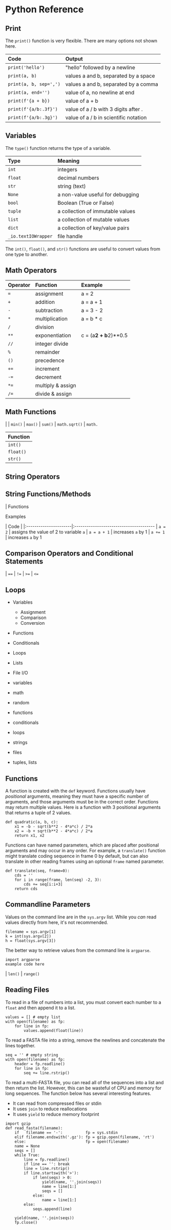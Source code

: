 Python Reference
================

## Print ##

The `print()` function is very flexible. There are many options not shown here.

| Code                   | Output
|:-----------------------|:------------------------------------
| `print('hello')`       | "hello" followed by a newline
| `print(a, b)`          | values a and b, separated by a space
| `print(a, b, sep=',')` | values a and b, separated by a comma
| `print(a, end='')`     | value of a, no newline at end
| `print(f'{a + b})`     | value of a + b
| `print(f'{a/b:.3f}')`  | value of a / b with 3 digits after .
| `print(f'{a/b:.3g}')`  | value of a / b in scientific notation

## Variables ##

The `type()` function returns the type of a variable.

| Type                | Meaning
|:--------------------|:----------------
| `int`               | integers
| `float`             | decimal numbers
| `str`               | string (text)
| `None`              | a non-value useful for debugging
| `bool`              | Boolean (True or False)
| `tuple`             | a collection of immutable values
| `list`              | a collection of mutable values
| `dict`              | a collection of key/value pairs
| `_io.textIOWrapper` | file handle

The `int()`, `float()`, and `str()` functions are useful to convert values from
one type to another.






## Math Operators ##

| Operator | Function          | Example
|:---------|:------------------|:---------
| `=`      | assignment        | a = 2
| `+`      | addition          | a = a + 1
| `-`      | subtraction       | a = 3 - 2
| `*`      | multiplication    | a = b * c
| `/`      | division          |
| `**`     | exponentiation    | c = (a**2 + b**2)**0.5
| `//`     | integer divide    |
| `%`      | remainder         |
| `()`     | precedence        |
| `+=`     | increment         |
| `-=`     | decrement         |
| `*=`     | multiply & assign |
| `/=`     | divide & assign   |


## Math Functions ##

|
| `min()`
| `max()`
| `sum()`
| `math.sqrt()`
| `math.`

| Function
|:------
| `int()`
| `float()`
| `str()`

## String Operators ##

## String Functions/Methods ##

| Functions

Examples

| Code                  |
|:----------------------|:---------------------------------------
| `a = 2`               | assigns the value of 2 to variable `a`
| `a = a + 1`           | increases `a` by 1
| `a += 1`              | increases `a` by 1


## Comparison Operators and Conditional Statements ##

| `==`
| `!=`
| `>=`
| `<=`

## Loops ##

+ Variables
	+ Assignment
	+ Comparison
	+ Conversion
+ Functions
+ Conditionals
+ Loops
+ Lists
+ File I/O

+ variables
+ math
+ random
+ functions

+ conditionals
+ loops
+ strings
+ files
+ tuples, lists

## Functions ##

A function is created with the `def` keyword. Functions usually have
_positional_ arguments, meaning they must have a specific number of arguments,
and those arguments must be in the correct order. Functions may return multiple
values. Here is a function with 3 positional arguments that returns a tuple of
2 values.

```
def quadratic(a, b, c):
	x1 = -b - sqrt(b**2 - 4*a*c) / 2*a
	x2 = -b + sqrt(b**2 - 4*a*c) / 2*a
	return x1, x2
```

Functions can have named parameters, which are placed after positional
arguments and may occur in any order. For example, a `translate()` function
might translate coding sequence in frame 0 by default, but can also translate
in other reading frames using an optional `frame` named parameter.

```
def translate(seq, frame=0):
	cds = ''
	for i in range(frame, len(seq) -2, 3):
		cds += seq[i:i+3]
	return cds
```

## Commandline Parameters ##

Values on the command line are in the `sys.argv` list. While you _can_ read
values directly from here, it's not recommended.

```
filename = sys.argv[1]
k = int(sys.argv[2])
h = float(sys.argv[3])
```

The better way to retrieve values from the command line is `argparse`.

```
import argparse
example code here
```




| `len()`
| `range()`



## Reading Files ##

To read in a file of numbers into a list, you must convert each number to a
`float` and then append it to a list.

```
values = [] # empty list
with open(filename) as fp:
	for line in fp:
		values.append(float(line))
```

To read a FASTA file into a string, remove the newlines and concatenate the
lines together.

```
seq = '' # empty string
with open(filename) as fp:
	header = fp.readline()
	for line in fp:
		seq += line.rstrip()
```

To read a multi-FASTA file, you can read all of the sequences into a list and
then return the list. However, this can be wasteful of CPU and memory for long
sequences. The function below has several interesting features.

+ It can read from compressed files or stdin
+ It uses `join` to reduce reallocations
+ It uses `yield` to reduce memory footprint

```
import gzip
def read_fasta(filename):
	if   filename == '-':          fp = sys.stdin
	elif filename.endswith('.gz'): fp = gzip.open(filename, 'rt')
	else:                          fp = open(filename)
	name = None
	seqs = []
	while True:
		line = fp.readline()
		if line == '': break
		line = line.rstrip()
		if line.startswith('>'):
			if len(seqs) > 0:
				yield(name, ''.join(seqs))
				name = line[1:]
				seqs = []
			else:
				name = line[1:]
		else:
			seqs.append(line)

	yield(name, ''.join(seqs))
	fp.close()
```
